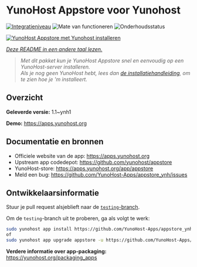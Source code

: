 <!--
NB: Deze README is automatisch gegenereerd door <https://github.com/YunoHost/apps/tree/master/tools/readme_generator>
Hij mag NIET handmatig aangepast worden.
-->

# YunoHost Appstore voor Yunohost

[![Integratieniveau](https://dash.yunohost.org/integration/appstore.svg)](https://ci-apps.yunohost.org/ci/apps/appstore/) ![Mate van functioneren](https://ci-apps.yunohost.org/ci/badges/appstore.status.svg) ![Onderhoudsstatus](https://ci-apps.yunohost.org/ci/badges/appstore.maintain.svg)

[![YunoHost Appstore met Yunohost installeren](https://install-app.yunohost.org/install-with-yunohost.svg)](https://install-app.yunohost.org/?app=appstore)

*[Deze README in een andere taal lezen.](./ALL_README.md)*

> *Met dit pakket kun je YunoHost Appstore snel en eenvoudig op een YunoHost-server installeren.*  
> *Als je nog geen YunoHost hebt, lees dan [de installatiehandleiding](https://yunohost.org/install), om te zien hoe je 'm installeert.*

## Overzicht



**Geleverde versie:** 1.1~ynh1

**Demo:** <https://apps.yunohost.org>
## Documentatie en bronnen

- Officiele website van de app: <https://apps.yunohost.org>
- Upstream app codedepot: <https://github.com/yunohost/appstore>
- YunoHost-store: <https://apps.yunohost.org/app/appstore>
- Meld een bug: <https://github.com/YunoHost-Apps/appstore_ynh/issues>

## Ontwikkelaarsinformatie

Stuur je pull request alsjeblieft naar de [`testing`-branch](https://github.com/YunoHost-Apps/appstore_ynh/tree/testing).

Om de `testing`-branch uit te proberen, ga als volgt te werk:

```bash
sudo yunohost app install https://github.com/YunoHost-Apps/appstore_ynh/tree/testing --debug
of
sudo yunohost app upgrade appstore -u https://github.com/YunoHost-Apps/appstore_ynh/tree/testing --debug
```

**Verdere informatie over app-packaging:** <https://yunohost.org/packaging_apps>
